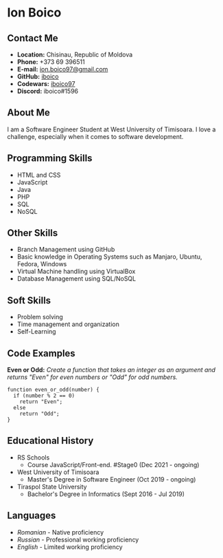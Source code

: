 # **Ion Boico**

## **Contact Me**
+  **Location:** Chisinau, Republic of Moldova
+  **Phone:** +373 69 396511
+  **E-mail:** ion.boico97@gmail.com
+  **GitHub:** [iboico](https://github.com/iboico)
+  **Codewars:** [iboico97](https://www.codewars.com/users/iboico97)
+  **Discord:** iboico#1596

## **About Me**
I am a Software Engineer Student at West University of
Timisoara. I love a challenge, especially when it comes to
software development.

## **Programming Skills**
+ HTML and CSS
+ JavaScript
+ Java
+ PHP
+ SQL
+ NoSQL

## **Other Skills**
+ Branch Management using GitHub
+ Basic knowledge in Operating Systems such as Manjaro, Ubuntu, Fedora, Windows
+ Virtual Machine handling using VirtualBox
+ Database Management using SQL/NoSQL

## **Soft Skills**
+ Problem solving
+ Time management and organization
+ Self-Learning

## **Code Examples**

**Even or Odd:** *Create a function that takes an integer as an argument and returns "Even" for even numbers or "Odd" for odd numbers.*
```
function even_or_odd(number) {
  if (number % 2 == 0)
    return "Even";
  else
    return "Odd";
}
```

## **Educational History**
+ RS Schools 
  - Course JavaScript/Front-end. #Stage0 (Dec 2021 - ongoing)
+ West University of Timisoara
  - Master's Degree in Software Engineer (Oct 2019 - ongoing)
+ Tiraspol State University
  - Bachelor's Degree in Informatics (Sept 2016 - Jul 2019)
 
## **Languages**
+ *Romanian* - Native proficiency
+ *Russian* - Professional working proficiency
+ *English* - Limited working proficiency